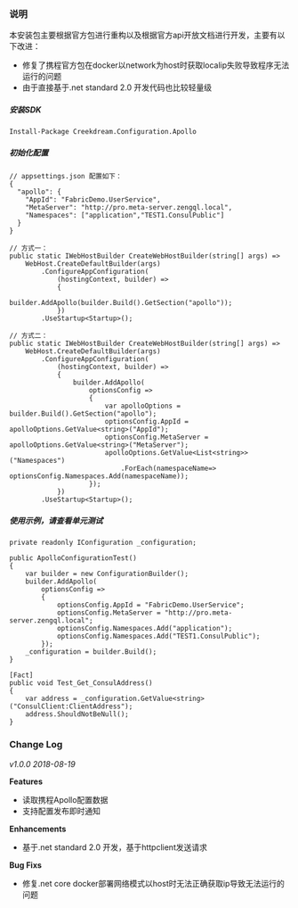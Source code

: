 ### 说明

本安装包主要根据官方包进行重构以及根据官方api开放文档进行开发，主要有以下改进：
* 修复了携程官方包在docker以network为host时获取localip失败导致程序无法运行的问题
* 由于直接基于.net standard 2.0 开发代码也比较轻量级

##### 安装SDK
```
Install-Package Creekdream.Configuration.Apollo
```
##### 初始化配置
```
// appsettings.json 配置如下：
{
  "apollo": {
    "AppId": "FabricDemo.UserService",
    "MetaServer": "http://pro.meta-server.zengql.local",
    "Namespaces": ["application","TEST1.ConsulPublic"]
  }
}
```

```
// 方式一：
public static IWebHostBuilder CreateWebHostBuilder(string[] args) =>
	WebHost.CreateDefaultBuilder(args)
		.ConfigureAppConfiguration(
			(hostingContext, builder) =>
			{
				builder.AddApollo(builder.Build().GetSection("apollo"));
			})
		.UseStartup<Startup>();
```

```
// 方式二：
public static IWebHostBuilder CreateWebHostBuilder(string[] args) =>
    WebHost.CreateDefaultBuilder(args)
        .ConfigureAppConfiguration(
            (hostingContext, builder) =>
            {
                builder.AddApollo(
                    optionsConfig =>
                    {
                        var apolloOptions = builder.Build().GetSection("apollo");
                        optionsConfig.AppId = apolloOptions.GetValue<string>("AppId");
                        optionsConfig.MetaServer = apolloOptions.GetValue<string>("MetaServer");
                        apolloOptions.GetValue<List<string>>("Namespaces")
                            .ForEach(namespaceName=> optionsConfig.Namespaces.Add(namespaceName));
                    });
            })
        .UseStartup<Startup>();
```

##### 使用示例，请查看单元测试
```
private readonly IConfiguration _configuration;

public ApolloConfigurationTest()
{
    var builder = new ConfigurationBuilder();
    builder.AddApollo(
        optionsConfig =>
        {
            optionsConfig.AppId = "FabricDemo.UserService";
            optionsConfig.MetaServer = "http://pro.meta-server.zengql.local";
            optionsConfig.Namespaces.Add("application");
            optionsConfig.Namespaces.Add("TEST1.ConsulPublic");
        });
    _configuration = builder.Build();
}

[Fact]
public void Test_Get_ConsulAddress()
{
    var address = _configuration.GetValue<string>("ConsulClient:ClientAddress");
    address.ShouldNotBeNull();
}
```

### Change Log

*v1.0.0 2018-08-19*

**Features**
*  读取携程Apollo配置数据
*  支持配置发布即时通知

**Enhancements**
*  基于.net standard 2.0 开发，基于httpclient发送请求

**Bug Fixs**
*  修复.net core docker部署网络模式以host时无法正确获取ip导致无法运行的问题
